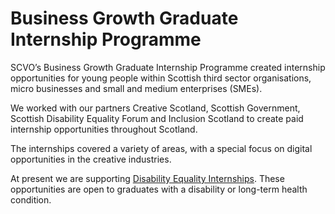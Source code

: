 # Business Growth Graduate Internship Programme

SCVO’s Business Growth Graduate Internship Programme created internship opportunities for young people within Scottish third sector organisations, micro businesses and small and medium enterprises (SMEs).

We worked with our partners Creative Scotland, Scottish Government, Scottish Disability Equality Forum and Inclusion Scotland to create paid internship opportunities throughout Scotland.

The internships covered a variety of areas, with a special focus on digital opportunities in the creative industries.

At present we are supporting [Disability Equality Internships](disability-equality-internships/index.md). These opportunities are open to graduates with a disability or long-term health condition.


